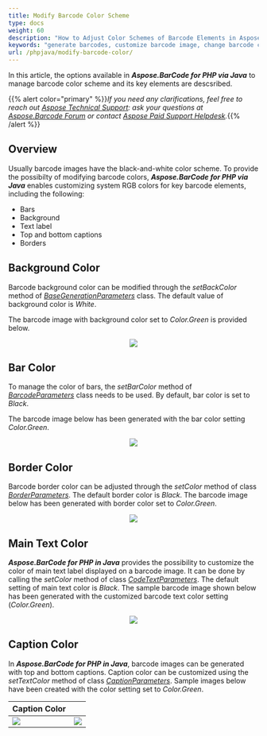 ```yaml
---
title: Modify Barcode Color Scheme
type: docs
weight: 60
description: "How to Adjust Color Schemes of Barcode Elements in Aspose.BarCode for PHP via Java"
keywords: "generate barcodes, customize barcode image, change barcode color, set barcode color, generate colored barcodes, barcode color in PHP, work with barcode image in Aspose.BarCode, generate barcodes in Aspose.BarCode"
url: /phpjava/modify-barcode-color/
---
```

In this article, the options available in ***Aspose.BarCode for PHP via Java*** to manage barcode color scheme and its key elements are descsribed.

{{% alert color="primary" %}}*If you need any clarifications, feel free to reach out [Aspose Technical Support](/barcode/phpjava/technical-support/): ask your questions at [Aspose.Barcode Forum](https://forum.aspose.com/c/barcode/13) or contact [Aspose Paid Support Helpdesk](https://helpdesk.aspose.com/).*{{% /alert %}}

## **Overview**
Usually barcode images have the black-and-white color scheme. To provide the possibilty of modifying barcode colors, ***Aspose.BarCode for PHP via Java*** enables customizing system RGB colors for key barcode elements, including the following:
- Bars
- Background
- Text label
- Top and bottom captions
- Borders

## **Background Color**
Barcode background color can be modified through the *setBackColor* method of [*BaseGenerationParameters*]() class. The default value of background color is *White*.  
  
The barcode image with background color set to *Color.Green* is provided below.
   
<p align="center"><image src="colorbackground.png"></p>
  
## **Bar Color**
To manage the color of bars, the *setBarColor* method of [*BarcodeParameters*]() class needs to be used. By default, bar color is set to *Black*.  
  
The barcode image below has been generated with the bar color setting *Color.Green*.
  
<p align="center"><image src="colorbarcode.png"></p>
  
## **Border Color**
Barcode border color can be adjusted through the *setColor* method of class [*BorderParameters*](). The default border color is *Black*. The barcode image below has been generated with border color set to *Color.Green*.
  
<p align="center"><image src="colorborder.png"></p>
  
## **Main Text Color**
***Aspose.BarCode for PHP in Java*** provides the possibility to customize the color of main text label displayed on a barcode image. It can be done by calling the *setColor* method of class [*CodeTextParameters*](). The default setting of main text color is *Black*. The sample barcode image shown below has been generated with the customized barcode text color setting (*Color.Green*).
  
<p align="center"><image src="colorcodetext.png"></p>
  
## **Caption Color**
In ***Aspose.BarCode for PHP in Java***, barcode images can be generated with top and bottom captions. Caption color can be customized using the *setTextColor* method of class [*CaptionParameters*](). Sample images below have been created with the color setting set to *Color.Green*.
  
|Caption Color|   |
|:--| :-: |
|<image src="colorcaptionabove.png">|<image src="colorcaptionbelow.png">|
  
